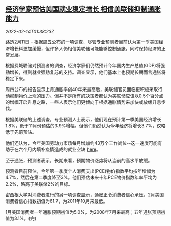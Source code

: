 <!--1644804062000-->
[经济学家预估美国就业稳定增长 相信美联储抑制通胀能力](https://cn.reuters.com/article/us-q1-job-market-fed-0214-idCNKBS2KJ034)
------

<div><i>2022-02-14T01:38:23Z</i></div><p>路透2月11日 - 根据周五公布的一项调查，尽管专业预测者目前认为第一季美国经济增长料更加缓慢，但许多人仍相信美联储可能能够控制通胀，同时保持经济的正常发展。</p><p>根据费城联储对预测者的调查，经济学家们仍然预计今年国内生产总值(GDP)将强劲增长，得到就业强劲复苏的支持。调查显示，他们基本上也预期长期而言通胀将稳定下来。</p><p>周四公布的报告显示上月通胀率创40年来最高后，美联储官员面临更积极采取行动抑制物价上涨的压力。但并不是所有的决策者都认为美联储应该以0.5个百分点的增幅开启升息之路，一些人表示他们更倾向于根据通胀情势来加快或放缓升息步伐。</p><p>根据美联储的上述调查，专业预测人士表示，他们现在预计第一季美国经济增长1.8%，低于11月份预估的3.9%增幅。但他们仍然认为今年经济将增长3.7%，仅略低于先前预估。</p><p>他们还认为，今年美国劳动力市场每月增加约43万个工作岗位--这一速度可能有助于在六个月内填补疫情造成的就业空缺 <a href="https://graphics.reuters.com/USA-ECONOMY/JOBS/ygdpzzqwypw">here</a>。</p><p>至于通胀，预测者表示，长期来看，预期物价涨势将从当前的高水平放缓。</p><p>预测者目前预估，今年第一季度个人消费支出(PCE)物价指数平均按年增幅为4.7%，然后在第二季度降至3%。他们预估未来十年PCE物价指数年率平均为2.2%，略高于美联储2%的目标。</p><p>密西根大学对消费者进行的另一项调查显示，通胀正令消费者信心承压，2月美国消费者信心指数初值为61.7，为2011年10月来最低。</p><p>1月美国消费者一年通胀预期初值为5.0%，为2008年7月来最高；五年通胀预期初值为3.1%。(完)</p>
